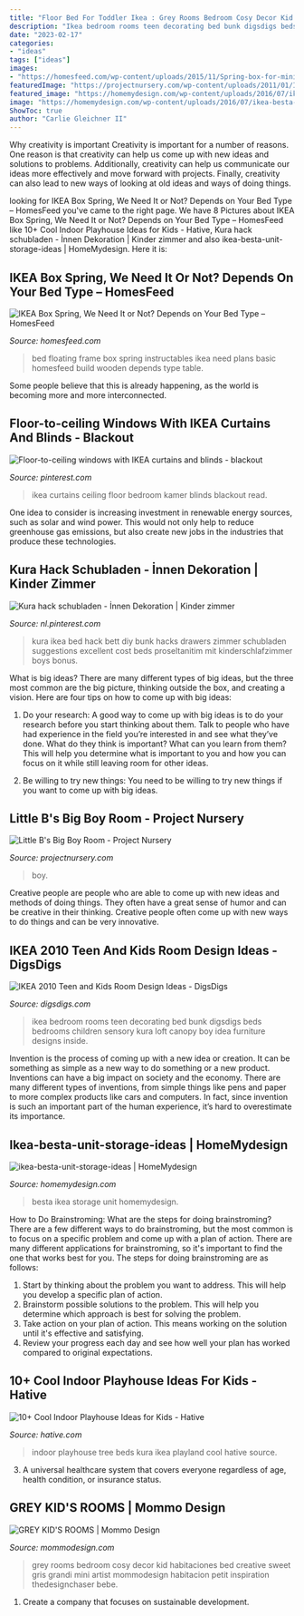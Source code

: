 ```yaml
---
title: "Floor Bed For Toddler Ikea : Grey Rooms Bedroom Cosy Decor Kid Habitaciones Bed Creative Sweet Gris Grandi Mini Artist Mommodesign Habitacion Petit Inspiration Thedesignchaser Bebe"
description: "Ikea bedroom rooms teen decorating bed bunk digsdigs beds bedrooms children sensory kura loft canopy boy idea furniture designs inside"
date: "2023-02-17"
categories:
- "ideas"
tags: ["ideas"]
images:
- "https://homesfeed.com/wp-content/uploads/2015/11/Spring-box-for-minimalist-bed-frame-black-coated-wooden-bedside-table-with-table-lamp-black-window-curtain-.jpg"
featuredImage: "https://projectnursery.com/wp-content/uploads/2011/01/IMG_7678-768x1024.jpg"
featured_image: "https://homemydesign.com/wp-content/uploads/2016/07/ikea-besta-unit-storage-ideas.jpg"
image: "https://homemydesign.com/wp-content/uploads/2016/07/ikea-besta-unit-storage-ideas.jpg"
ShowToc: true
author: "Carlie Gleichner II"
---
```



Why creativity is important
Creativity is important for a number of reasons. One reason is that creativity can help us come up with new ideas and solutions to problems. Additionally, creativity can help us communicate our ideas more effectively and move forward with projects. Finally, creativity can also lead to new ways of looking at old ideas and ways of doing things.

	

		
looking for IKEA Box Spring, We Need It or Not? Depends on Your Bed Type – HomesFeed you've came to the right page. We have 8 Pictures about IKEA Box Spring, We Need It or Not? Depends on Your Bed Type – HomesFeed like 10+ Cool Indoor Playhouse Ideas for Kids - Hative, Kura hack schubladen - İnnen Dekoration | Kinder zimmer and also ikea-besta-unit-storage-ideas | HomeMydesign. Here it is:
		
    
## IKEA Box Spring, We Need It Or Not? Depends On Your Bed Type – HomesFeed

<img loading=lazy src="https://homesfeed.com/wp-content/uploads/2015/11/Spring-box-for-minimalist-bed-frame-black-coated-wooden-bedside-table-with-table-lamp-black-window-curtain-.jpg" onerror="this.onerror=null;this.src='https://tse2.mm.bing.net/th?id=OIP.2veTlxTcdImKk7vKuZMARgHaFj&amp;pid=15.1';" alt="IKEA Box Spring, We Need It or Not? Depends on Your Bed Type – HomesFeed">

_Source: homesfeed.com_

>bed floating frame box spring instructables ikea need plans basic homesfeed build wooden depends type table. 

	

Some people believe that this is already happening, as the world is becoming more and more interconnected. 

    
## Floor-to-ceiling Windows With IKEA Curtains And Blinds - Blackout

<img loading=lazy src="https://i.pinimg.com/736x/3f/e6/d5/3fe6d5abd6a546080459910bf24eabee.jpg" onerror="this.onerror=null;this.src='https://tse3.mm.bing.net/th?id=OIP.wXTciG-NzxkowxwldYdhlQHaI2&amp;pid=15.1';" alt="Floor-to-ceiling windows with IKEA curtains and blinds - blackout">

_Source: pinterest.com_

>ikea curtains ceiling floor bedroom kamer blinds blackout read. 

	

One idea to consider is increasing investment in renewable energy sources, such as solar and wind power. This would not only help to reduce greenhouse gas emissions, but also create new jobs in the industries that produce these technologies.

    
## Kura Hack Schubladen - İnnen Dekoration | Kinder Zimmer

<img loading=lazy src="https://i.pinimg.com/736x/d4/c9/5e/d4c95e708804411673aa61c803f6617e.jpg" onerror="this.onerror=null;this.src='https://tse2.mm.bing.net/th?id=OIP.HuwvlAQ66wSbuN5z6jpHigHaNK&amp;pid=15.1';" alt="Kura hack schubladen - İnnen Dekoration | Kinder zimmer">

_Source: nl.pinterest.com_

>kura ikea bed hack bett diy bunk hacks drawers zimmer schubladen suggestions excellent cost beds proseltanitim mit kinderschlafzimmer boys bonus. 

	

What is big ideas?
There are many different types of big ideas, but the three most common are the big picture, thinking outside the box, and creating a vision. Here are four tips on how to come up with big ideas:
1. Do your research: A good way to come up with big ideas is to do your research before you start thinking about them. Talk to people who have had experience in the field you’re interested in and see what they’ve done. What do they think is important? What can you learn from them? This will help you determine what is important to you and how you can focus on it while still leaving room for other ideas.

2. Be willing to try new things: You need to be willing to try new things if you want to come up with big ideas.

    
## Little B&#039;s Big Boy Room - Project Nursery

<img loading=lazy src="https://projectnursery.com/wp-content/uploads/2011/01/IMG_7678-768x1024.jpg" onerror="this.onerror=null;this.src='https://tse2.mm.bing.net/th?id=OIP.y2WFCiHm_LZZYwAq-zYbdgHaJ4&amp;pid=15.1';" alt="Little B&#039;s Big Boy Room - Project Nursery">

_Source: projectnursery.com_

>boy. 

	

Creative people are people who are able to come up with new ideas and methods of doing things. They often have a great sense of humor and can be creative in their thinking. Creative people often come up with new ways to do things and can be very innovative.

    
## IKEA 2010 Teen And Kids Room Design Ideas - DigsDigs

<img loading=lazy src="http://www.digsdigs.com/photos/ikea-2010-kids-bedroom-1.jpg" onerror="this.onerror=null;this.src='https://tse4.mm.bing.net/th?id=OIP.2_vPPh9MiILVvaxPqWoeZgHaIy&amp;pid=15.1';" alt="IKEA 2010 Teen and Kids Room Design Ideas - DigsDigs">

_Source: digsdigs.com_

>ikea bedroom rooms teen decorating bed bunk digsdigs beds bedrooms children sensory kura loft canopy boy idea furniture designs inside. 

	

Invention is the process of coming up with a new idea or creation. It can be something as simple as a new way to do something or a new product. Inventions can have a big impact on society and the economy. There are many different types of inventions, from simple things like pens and paper to more complex products like cars and computers. In fact, since invention is such an important part of the human experience, it’s hard to overestimate its importance.

    
## Ikea-besta-unit-storage-ideas | HomeMydesign

<img loading=lazy src="https://homemydesign.com/wp-content/uploads/2016/07/ikea-besta-unit-storage-ideas.jpg" onerror="this.onerror=null;this.src='https://tse2.mm.bing.net/th?id=OIP.CaUsdpu7sRjAL9BDdr_C-wHaE8&amp;pid=15.1';" alt="ikea-besta-unit-storage-ideas | HomeMydesign">

_Source: homemydesign.com_

>besta ikea storage unit homemydesign. 

	

How to Do Brainstroming: What are the steps for doing brainstroming?
There are a few different ways to do brainstroming, but the most common is to focus on a specific problem and come up with a plan of action. There are many different applications for brainstroming, so it's important to find the one that works best for you. The steps for doing brainstroming are as follows: 
1. Start by thinking about the problem you want to address. This will help you develop a specific plan of action.
2. Brainstorm possible solutions to the problem. This will help you determine which approach is best for solving the problem.
3. Take action on your plan of action. This means working on the solution until it's effective and satisfying. 
4. Review your progress each day and see how well your plan has worked compared to original expectations.

    
## 10+ Cool Indoor Playhouse Ideas For Kids - Hative

<img loading=lazy src="https://hative.com/wp-content/uploads/2014/11/indoor-playhouse/2-tree-house-playland-from-ikea-kura-beds.jpg" onerror="this.onerror=null;this.src='https://tse2.mm.bing.net/th?id=OIP.bN3O-xTKvSGThlvenRj1XAHaE6&amp;pid=15.1';" alt="10+ Cool Indoor Playhouse Ideas for Kids - Hative">

_Source: hative.com_

>indoor playhouse tree beds kura ikea playland cool hative source. 

	

3. A universal healthcare system that covers everyone regardless of age, health condition, or insurance status.

    
## GREY KID&#039;S ROOMS | Mommo Design

<img loading=lazy src="http://www.mommodesign.com/sites/default/files/styles/full_width/public/images/gallery/246/greygirlsroom.jpg?itok=pRwQjZzE" onerror="this.onerror=null;this.src='https://tse1.mm.bing.net/th?id=OIP.E1vU1uCMcrRNztSYj6AgnwHaLH&amp;pid=15.1';" alt="GREY KID&#039;S ROOMS | Mommo Design">

_Source: mommodesign.com_

>grey rooms bedroom cosy decor kid habitaciones bed creative sweet gris grandi mini artist mommodesign habitacion petit inspiration thedesignchaser bebe. 

	

1. Create a company that focuses on sustainable development.

